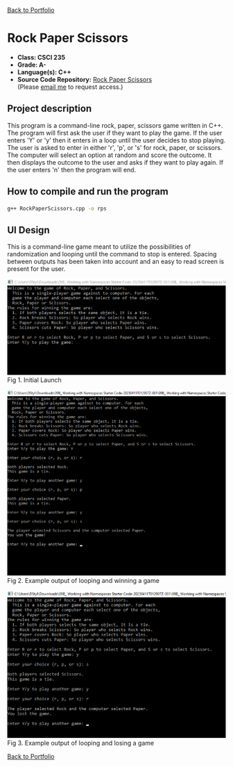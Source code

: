 [Back to Portfolio](./)

Rock Paper Scissors
===============

-   **Class: CSCI 235** 
-   **Grade: A-** 
-   **Language(s): C++** 
-   **Source Code Repository:** [Rock Paper Scissors](https://github.com/VulnHound/Rock-Paper-Scissors)  
    (Please [email me](mailto:dastyles@csustudent.net?subject=GitHub%20Access) to request access.)

## Project description

This program is a command-line rock, paper, scissors game written in C++. The program will first ask the user if they want to play the game. If the user enters 'Y' or 'y' then it enters in a loop until the user decides to stop playing. The user is asked to enter in either 'r', 'p', or 's' for rock, paper, or scissors. The computer will select an option at random and score the outcome. It then displays the outcome to the user and asks if they want to play again. If the user enters 'n' then the program will end. 

## How to compile and run the program

```bash
g++ RockPaperScissors.cpp -o rps
```

## UI Design

This is a command-line game meant to utilize the possibilities of randomization and looping until the command to stop is entered. Spacing between outputs has been taken into account and an easy to read screen is present for the user. 

![screenshot](images/1.png)  
Fig 1. Initial Launch

![screenshot](images/2.png)  
Fig 2. Example output of looping and winning a game

![screenshot](images/3.png)  
Fig 3. Example output of looping and losing a game 

[Back to Portfolio](./)